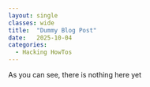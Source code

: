 ```yaml
---
layout: single
classes: wide
title:  "Dummy Blog Post"
date:   2025-10-04
categories:
  - Hacking HowTos
---
```


As you can see, there is nothing here yet